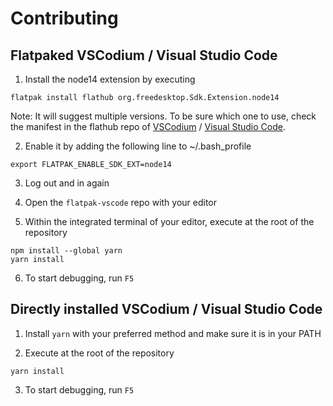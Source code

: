 # Contributing

## Flatpaked VSCodium / Visual Studio Code

1. Install the node14 extension by executing
```
flatpak install flathub org.freedesktop.Sdk.Extension.node14
```
Note: It will suggest multiple versions. To be sure which one to use, check the manifest in the flathub repo of [VSCodium](https://github.com/flathub/com.vscodium.codium/blob/master/com.vscodium.codium.yaml) / [Visual Studio Code](https://github.com/flathub/com.visualstudio.code/blob/master/com.visualstudio.code.yaml).

2. Enable it by adding the following line to ~/.bash_profile
```
export FLATPAK_ENABLE_SDK_EXT=node14
```

3. Log out and in again

4. Open the `flatpak-vscode` repo with your editor

5. Within the integrated terminal of your editor, execute at the root of the repository
```
npm install --global yarn
yarn install
```

6. To start debugging, run `F5`

## Directly installed VSCodium / Visual Studio Code

1. Install `yarn` with your preferred method and make sure it is in your PATH

2. Execute at the root of the repository
```
yarn install
```

3. To start debugging, run `F5`
